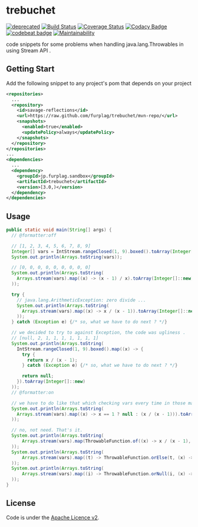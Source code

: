 # trebuchet
[![deprecated](https://img.shields.io/badge/deprecated-integrated%20as%20a%20part%20of%20Relic-red.svg)](https://github.com/furplag/relic)
[![Build Status](https://travis-ci.com/furplag/trebuchet.svg?branch=master)](https://travis-ci.com/furplag/trebuchet)
[![Coverage Status](https://coveralls.io/repos/github/furplag/trebuchet/badge.svg?branch=master)](https://coveralls.io/github/furplag/trebuchet?branch=master)
[![Codacy Badge](https://api.codacy.com/project/badge/Grade/02fcf40271c746be8adbb6d3df04b52e)](https://www.codacy.com/app/furplag/trebuchet?utm_source=github.com&amp;utm_medium=referral&amp;utm_content=furplag/trebuchet&amp;utm_campaign=Badge_Grade)
[![codebeat badge](https://codebeat.co/badges/42cc12ce-7ae8-489c-bfa4-4d655159f029)](https://codebeat.co/projects/github-com-furplag-trebuchet-master)
[![Maintainability](https://api.codeclimate.com/v1/badges/c572835a3dffc65a2517/maintainability)](https://codeclimate.com/github/furplag/trebuchet/maintainability)

code snippets for some problems when handling java.lang.Throwables in using Stream API .

## Getting Start

Add the following snippet to any project's pom that depends on your project
```pom.xml
<repositories>
  ...
  <repository>
    <id>savage-reflections</id>
    <url>https://raw.github.com/furplag/trebuchet/mvn-repo/</url>
    <snapshots>
      <enabled>true</enabled>
      <updatePolicy>always</updatePolicy>
    </snapshots>
  </repository>
</repositories>
...
<dependencies>
  ...
  <dependency>
    <groupId>jp.furplag.sandbox</groupId>
    <artifactId>trebuchet</artifactId>
    <version>[3.0,)</version>
  </dependency>
</dependencies>
```

## Usage
```java
public static void main(String[] args) {
  // @formatter:off

  // [1, 2, 3, 4, 5, 6, 7, 8, 9]
  Integer[] vars = IntStream.rangeClosed(1, 9).boxed().toArray(Integer[]::new);
  System.out.println(Arrays.toString(vars));

  // [0, 0, 0, 0, 0, 0, 0, 0, 0]
  System.out.println(Arrays.toString(
    Arrays.stream(vars).map((x) -> (x - 1) / x).toArray(Integer[]::new)
  ));

  try {
    // java.lang.ArithmeticException: zero divide ...
    System.out.println(Arrays.toString(
      Arrays.stream(vars).map((x) -> x / (x - 1)).toArray(Integer[]::new)
    ));
  } catch (Exception e) {/* so, what we have to do next ? */}

  // we decided to try to against Exception, the code was ugliness .
  // [null, 2, 1, 1, 1, 1, 1, 1, 1]
  System.out.println(Arrays.toString(
    IntStream.rangeClosed(1, 9).boxed().map((x) -> {
      try {
        return x / (x - 1);
      } catch (Exception e) {/* so, what we have to do next ? */}

      return null;
    }).toArray(Integer[]::new)
  ));
  // @formatter:on

  // we have to do like that which checking vars every time in those many,  many of code ?
  System.out.println(Arrays.toString(
    Arrays.stream(vars).map((x) -> x == 1 ? null : (x / (x - 1))).toArray(Integer[]::new)
  ));

  // no, not need. That's it.
  System.out.println(Arrays.toString(
      Arrays.stream(vars).map(ThrowableFunction.of((x) -> x / (x - 1), (x, ex) -> null)).toArray(Integer[]::new)
  ));
  System.out.println(Arrays.toString(
      Arrays.stream(vars).map((t) -> ThrowableFunction.orElse(t, (x) -> x / (x - 1), (x, ex) -> null)).toArray(Integer[]::new)
  ));
  System.out.println(Arrays.toString(
      Arrays.stream(vars).map((i) -> ThrowableFunction.orNull(i, (x) -> x / (x - 1))).toArray(Integer[]::new)
  ));
}
```

## License
Code is under the [Apache Licence v2](LICENCE).
